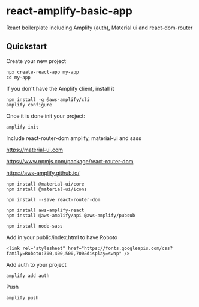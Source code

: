 # react-amplify-basic-app
React boilerplate including Amplify (auth), Material ui and react-dom-router 

## Quickstart
Create your new project
```
npx create-react-app my-app
cd my-app
```

If you don't have the Amplify client, install it
```
npm install -g @aws-amplify/cli
amplify configure
```

Once it is done init your project:
```
amplify init
```

Include react-router-dom amplify, material-ui and sass

https://material-ui.com

https://www.npmjs.com/package/react-router-dom

https://aws-amplify.github.io/
```
npm install @material-ui/core
npm install @material-ui/icons

npm install --save react-router-dom

npm install aws-amplify-react
npm install @aws-amplify/api @aws-amplify/pubsub

npm install node-sass
```

Add in your public/index.html to have Roboto
```
<link rel="stylesheet" href="https://fonts.googleapis.com/css?family=Roboto:300,400,500,700&display=swap" />
```

Add auth to your project
```
amplify add auth
```

Push
```
amplify push
```
